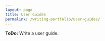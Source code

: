 ```yaml
---
layout: page
title: User Guides
permalink: /writing-portfolio/user-guides/
---
```


**ToDo:** Write a user guide.
